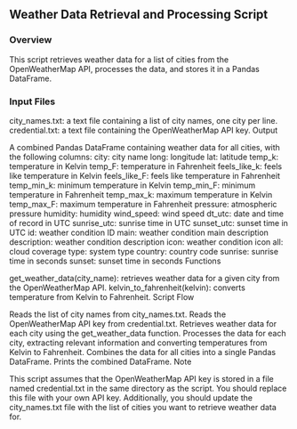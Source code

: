## Weather Data Retrieval and Processing Script


### Overview

This script retrieves weather data for a list of cities from the OpenWeatherMap API, processes the data, and stores it in a Pandas DataFrame.

### Input Files

city_names.txt: a text file containing a list of city names, one city per line.
credential.txt: a text file containing the OpenWeatherMap API key.
Output

A combined Pandas DataFrame containing weather data for all cities, with the following columns:
city: city name
long: longitude
lat: latitude
temp_k: temperature in Kelvin
temp_F: temperature in Fahrenheit
feels_like_k: feels like temperature in Kelvin
feels_like_F: feels like temperature in Fahrenheit
temp_min_k: minimum temperature in Kelvin
temp_min_F: minimum temperature in Fahrenheit
temp_max_k: maximum temperature in Kelvin
temp_max_F: maximum temperature in Fahrenheit
pressure: atmospheric pressure
humidity: humidity
wind_speed: wind speed
dt_utc: date and time of record in UTC
sunrise_utc: sunrise time in UTC
sunset_utc: sunset time in UTC
id: weather condition ID
main: weather condition main description
description: weather condition description
icon: weather condition icon
all: cloud coverage
type: system type
country: country code
sunrise: sunrise time in seconds
sunset: sunset time in seconds
Functions

get_weather_data(city_name): retrieves weather data for a given city from the OpenWeatherMap API.
kelvin_to_fahrenheit(kelvin): converts temperature from Kelvin to Fahrenheit.
Script Flow

Reads the list of city names from city_names.txt.
Reads the OpenWeatherMap API key from credential.txt.
Retrieves weather data for each city using the get_weather_data function.
Processes the data for each city, extracting relevant information and converting temperatures from Kelvin to Fahrenheit.
Combines the data for all cities into a single Pandas DataFrame.
Prints the combined DataFrame.
Note

This script assumes that the OpenWeatherMap API key is stored in a file named credential.txt in the same directory as the script. You should replace this file with your own API key. Additionally, you should update the city_names.txt file with the list of cities you want to retrieve weather data for.